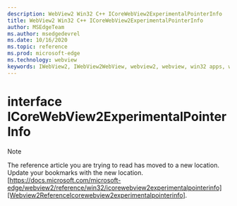 ```yaml
---
description: WebView2 Win32 C++ ICoreWebView2ExperimentalPointerInfo
title: WebView2 Win32 C++ ICoreWebView2ExperimentalPointerInfo
author: MSEdgeTeam
ms.author: msedgedevrel
ms.date: 10/16/2020
ms.topic: reference
ms.prod: microsoft-edge
ms.technology: webview
keywords: IWebView2, IWebView2WebView, webview2, webview, win32 apps, win32, edge, ICoreWebView2, ICoreWebView2Controller, browser control, edge html, ICoreWebView2ExperimentalPointerInfo
---
```


# interface ICoreWebView2ExperimentalPointerInfo 

> [!NOTE]
> The reference article you are trying to read has moved to a new location.  
> Update your bookmarks with the new location.  
> [https://docs.microsoft.com/microsoft-edge/webview2/reference/win32/icorewebview2experimentalpointerinfo][Webview2ReferenceIcorewebview2experimentalpointerinfo].  

[Webview2ReferenceIcorewebview2experimentalpointerinfo]: /microsoft-edge/webview2/reference/win32/icorewebview2experimentalpointerinfo "interface ICoreWebView2ExperimentalPointerInfo | Microsoft Docs"
